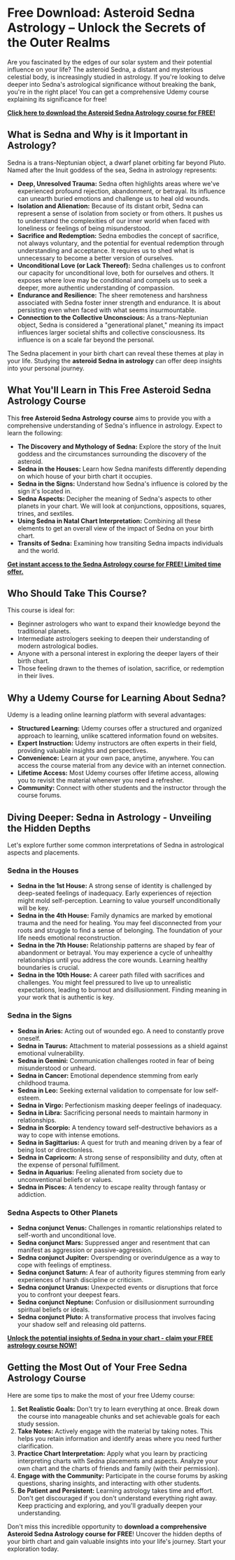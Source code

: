 # Free Download: Asteroid Sedna Astrology – Unlock the Secrets of the Outer Realms

Are you fascinated by the edges of our solar system and their potential influence on your life? The asteroid Sedna, a distant and mysterious celestial body, is increasingly studied in astrology. If you're looking to delve deeper into Sedna's astrological significance without breaking the bank, you're in the right place! You can get a comprehensive Udemy course explaining its significance for free!

[**Click here to download the Asteroid Sedna Astrology course for FREE!**](https://udemywork.com/asteroid-sedna-astrology)

## What is Sedna and Why is it Important in Astrology?

Sedna is a trans-Neptunian object, a dwarf planet orbiting far beyond Pluto. Named after the Inuit goddess of the sea, Sedna in astrology represents:

*   **Deep, Unresolved Trauma:** Sedna often highlights areas where we've experienced profound rejection, abandonment, or betrayal. Its influence can unearth buried emotions and challenge us to heal old wounds.
*   **Isolation and Alienation:** Because of its distant orbit, Sedna can represent a sense of isolation from society or from others. It pushes us to understand the complexities of our inner world when faced with loneliness or feelings of being misunderstood.
*   **Sacrifice and Redemption:** Sedna embodies the concept of sacrifice, not always voluntary, and the potential for eventual redemption through understanding and acceptance. It requires us to shed what is unnecessary to become a better version of ourselves.
*   **Unconditional Love (or Lack Thereof):** Sedna challenges us to confront our capacity for unconditional love, both for ourselves and others. It exposes where love may be conditional and compels us to seek a deeper, more authentic understanding of compassion.
*   **Endurance and Resilience:** The sheer remoteness and harshness associated with Sedna foster inner strength and endurance. It is about persisting even when faced with what seems insurmountable.
*   **Connection to the Collective Unconscious:** As a trans-Neptunian object, Sedna is considered a "generational planet," meaning its impact influences larger societal shifts and collective consciousness. Its influence is on a scale far beyond the personal.

The Sedna placement in your birth chart can reveal these themes at play in your life. Studying the **asteroid Sedna in astrology** can offer deep insights into your personal journey.

## What You'll Learn in This Free Asteroid Sedna Astrology Course

This **free Asteroid Sedna Astrology course** aims to provide you with a comprehensive understanding of Sedna's influence in astrology. Expect to learn the following:

*   **The Discovery and Mythology of Sedna:** Explore the story of the Inuit goddess and the circumstances surrounding the discovery of the asteroid.
*   **Sedna in the Houses:** Learn how Sedna manifests differently depending on which house of your birth chart it occupies.
*   **Sedna in the Signs:** Understand how Sedna's influence is colored by the sign it's located in.
*   **Sedna Aspects:** Decipher the meaning of Sedna's aspects to other planets in your chart. We will look at conjunctions, oppositions, squares, trines, and sextiles.
*   **Using Sedna in Natal Chart Interpretation:** Combining all these elements to get an overall view of the impact of Sedna on your birth chart.
*   **Transits of Sedna:** Examining how transiting Sedna impacts individuals and the world.

[**Get instant access to the Sedna Astrology course for FREE! Limited time offer.**](https://udemywork.com/asteroid-sedna-astrology)

## Who Should Take This Course?

This course is ideal for:

*   Beginner astrologers who want to expand their knowledge beyond the traditional planets.
*   Intermediate astrologers seeking to deepen their understanding of modern astrological bodies.
*   Anyone with a personal interest in exploring the deeper layers of their birth chart.
*   Those feeling drawn to the themes of isolation, sacrifice, or redemption in their lives.

## Why a Udemy Course for Learning About Sedna?

Udemy is a leading online learning platform with several advantages:

*   **Structured Learning:** Udemy courses offer a structured and organized approach to learning, unlike scattered information found on websites.
*   **Expert Instruction:** Udemy instructors are often experts in their field, providing valuable insights and perspectives.
*   **Convenience:** Learn at your own pace, anytime, anywhere. You can access the course material from any device with an internet connection.
*   **Lifetime Access:** Most Udemy courses offer lifetime access, allowing you to revisit the material whenever you need a refresher.
*   **Community:** Connect with other students and the instructor through the course forums.

## Diving Deeper: Sedna in Astrology - Unveiling the Hidden Depths

Let's explore further some common interpretations of Sedna in astrological aspects and placements.

### Sedna in the Houses

*   **Sedna in the 1st House:** A strong sense of identity is challenged by deep-seated feelings of inadequacy. Early experiences of rejection might mold self-perception. Learning to value yourself unconditionally will be key.
*   **Sedna in the 4th House:** Family dynamics are marked by emotional trauma and the need for healing. You may feel disconnected from your roots and struggle to find a sense of belonging. The foundation of your life needs emotional reconstruction.
*   **Sedna in the 7th House:** Relationship patterns are shaped by fear of abandonment or betrayal. You may experience a cycle of unhealthy relationships until you address the core wounds. Learning healthy boundaries is crucial.
*   **Sedna in the 10th House:** A career path filled with sacrifices and challenges. You might feel pressured to live up to unrealistic expectations, leading to burnout and disillusionment. Finding meaning in your work that is authentic is key.

### Sedna in the Signs

*   **Sedna in Aries:** Acting out of wounded ego. A need to constantly prove oneself.
*   **Sedna in Taurus:** Attachment to material possessions as a shield against emotional vulnerability.
*   **Sedna in Gemini:** Communication challenges rooted in fear of being misunderstood or unheard.
*   **Sedna in Cancer:** Emotional dependence stemming from early childhood trauma.
*   **Sedna in Leo:** Seeking external validation to compensate for low self-esteem.
*   **Sedna in Virgo:** Perfectionism masking deeper feelings of inadequacy.
*   **Sedna in Libra:** Sacrificing personal needs to maintain harmony in relationships.
*   **Sedna in Scorpio:** A tendency toward self-destructive behaviors as a way to cope with intense emotions.
*   **Sedna in Sagittarius:** A quest for truth and meaning driven by a fear of being lost or directionless.
*   **Sedna in Capricorn:** A strong sense of responsibility and duty, often at the expense of personal fulfillment.
*   **Sedna in Aquarius:** Feeling alienated from society due to unconventional beliefs or values.
*   **Sedna in Pisces:** A tendency to escape reality through fantasy or addiction.

### Sedna Aspects to Other Planets

*   **Sedna conjunct Venus:** Challenges in romantic relationships related to self-worth and unconditional love.
*   **Sedna conjunct Mars:** Suppressed anger and resentment that can manifest as aggression or passive-aggression.
*   **Sedna conjunct Jupiter:** Overspending or overindulgence as a way to cope with feelings of emptiness.
*   **Sedna conjunct Saturn:** A fear of authority figures stemming from early experiences of harsh discipline or criticism.
*   **Sedna conjunct Uranus:** Unexpected events or disruptions that force you to confront your deepest fears.
*   **Sedna conjunct Neptune:** Confusion or disillusionment surrounding spiritual beliefs or ideals.
*   **Sedna conjunct Pluto:** A transformative process that involves facing your shadow self and releasing old patterns.

[**Unlock the potential insights of Sedna in your chart - claim your FREE astrology course NOW!**](https://udemywork.com/asteroid-sedna-astrology)

## Getting the Most Out of Your Free Sedna Astrology Course

Here are some tips to make the most of your free Udemy course:

1.  **Set Realistic Goals:** Don't try to learn everything at once. Break down the course into manageable chunks and set achievable goals for each study session.
2.  **Take Notes:** Actively engage with the material by taking notes. This helps you retain information and identify areas where you need further clarification.
3.  **Practice Chart Interpretation:** Apply what you learn by practicing interpreting charts with Sedna placements and aspects. Analyze your own chart and the charts of friends and family (with their permission).
4.  **Engage with the Community:** Participate in the course forums by asking questions, sharing insights, and interacting with other students.
5.  **Be Patient and Persistent:** Learning astrology takes time and effort. Don't get discouraged if you don't understand everything right away. Keep practicing and exploring, and you'll gradually deepen your understanding.

Don't miss this incredible opportunity to **download a comprehensive Asteroid Sedna Astrology course for FREE**! Uncover the hidden depths of your birth chart and gain valuable insights into your life's journey. Start your exploration today.

